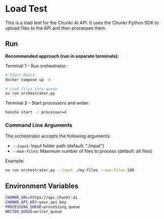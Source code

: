 # Load Test

This is a load test for the Chunkr AI API. It uses the Chunkr Python SDK to upload files to the API and then processes them.

## Run

**Recommended approach (run in separate terminals):**

Terminal 1 - Run orchestrator:
```sh
# Start Redis
docker compose up -d

# Load files into queue
uv run orchestrator.py
```

Terminal 2 - Start processors and writer:
```sh
honcho start -c processor=4
```

### Command Line Arguments

The orchestrator accepts the following arguments:

- `--input`: Input folder path (default: "./input")
- `--max-files`: Maximum number of files to process (default: all files)

Example:
```sh
uv run orchestrator.py --input ./my-files --max-files 100
```

## Environment Variables

```sh
CHUNKR_URL=https://api.chunkr.ai
CHUNKR_API_KEY=your_api_key
PROCESSING_QUEUE=processing_queue
WRITER_QUEUE=writer_queue
```
